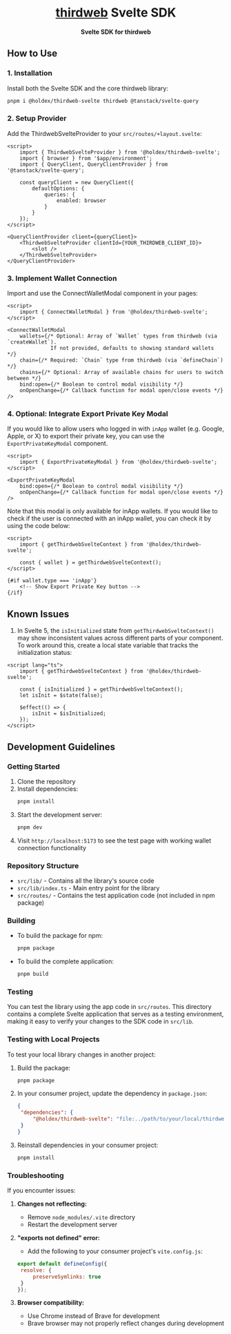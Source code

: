 <h1 align="center"><a href='https://thirdweb.com/'>thirdweb</a> Svelte SDK</h1>
<p align="center"><strong>Svelte SDK for thirdweb</strong></p>

## How to Use

### 1. Installation

Install both the Svelte SDK and the core thirdweb library:

```bash
pnpm i @holdex/thirdweb-svelte thirdweb @tanstack/svelte-query
```

### 2. Setup Provider

Add the ThirdwebSvelteProvider to your `src/routes/+layout.svelte`:

```svelte
<script>
	import { ThirdwebSvelteProvider } from '@holdex/thirdweb-svelte';
	import { browser } from '$app/environment';
	import { QueryClient, QueryClientProvider } from '@tanstack/svelte-query';

	const queryClient = new QueryClient({
		defaultOptions: {
			queries: {
				enabled: browser
			}
		}
	});
</script>

<QueryClientProvider client={queryClient}>
	<ThirdwebSvelteProvider clientId={YOUR_THIRDWEB_CLIENT_ID}>
		<slot />
	</ThirdwebSvelteProvider>
</QueryClientProvider>
```

### 3. Implement Wallet Connection

Import and use the ConnectWalletModal component in your pages:

```svelte
<script>
	import { ConnectWalletModal } from '@holdex/thirdweb-svelte';
</script>

<ConnectWalletModal
	wallets={/* Optional: Array of `Wallet` types from thirdweb (via `createWallet`).
              If not provided, defaults to showing standard wallets */}
	chain={/* Required: `Chain` type from thirdweb (via `defineChain`) */}
	chains={/* Optional: Array of available chains for users to switch between */}
	bind:open={/* Boolean to control modal visibility */}
	onOpenChange={/* Callback function for modal open/close events */}
/>
```

### 4. Optional: Integrate Export Private Key Modal

If you would like to allow users who logged in with `inApp` wallet (e.g. Google, Apple, or X) to export their private key, you can use the `ExportPrivateKeyModal` component.

```svelte
<script>
	import { ExportPrivateKeyModal } from '@holdex/thirdweb-svelte';
</script>

<ExportPrivateKeyModal
	bind:open={/* Boolean to control modal visibility */}
	onOpenChange={/* Callback function for modal open/close events */}
/>
```

Note that this modal is only available for inApp wallets. If you would like to check if the user is connected with an inApp wallet, you can check it by using the code below:

```svelte
<script>
	import { getThirdwebSvelteContext } from '@holdex/thirdweb-svelte';

	const { wallet } = getThirdwebSvelteContext();
</script>

{#if wallet.type === 'inApp'}
	<!-- Show Export Private Key button -->
{/if}
```

## Known Issues

1. In Svelte 5, the `isInitialized` state from `getThirdwebSvelteContext()` may show inconsistent values across different parts of your component. To work around this, create a local state variable that tracks the initialization status:

```svelte
<script lang="ts">
	import { getThirdwebSvelteContext } from '@holdex/thirdweb-svelte';

	const { isInitialized } = getThirdwebSvelteContext();
	let isInit = $state(false);

	$effect(() => {
		isInit = $isInitialized;
	});
</script>
```

## Development Guidelines

### Getting Started

1. Clone the repository
2. Install dependencies:
   ```bash
   pnpm install
   ```
3. Start the development server:
   ```bash
   pnpm dev
   ```
4. Visit `http://localhost:5173` to see the test page with working wallet connection functionality

### Repository Structure

- `src/lib/` - Contains all the library's source code
- `src/lib/index.ts` - Main entry point for the library
- `src/routes/` - Contains the test application code (not included in npm package)

### Building

- To build the package for npm:
  ```bash
  pnpm package
  ```
- To build the complete application:
  ```bash
  pnpm build
  ```

### Testing

You can test the library using the app code in `src/routes`. This directory contains a complete Svelte application that serves as a testing environment, making it easy to verify your changes to the SDK code in `src/lib`.

### Testing with Local Projects

To test your local library changes in another project:

1. Build the package:
   ```bash
   pnpm package
   ```
2. In your consumer project, update the dependency in `package.json`:
   ```json
   {
   	"dependencies": {
   		"@holdex/thirdweb-svelte": "file:../path/to/your/local/thirdweb-svelte"
   	}
   }
   ```
3. Reinstall dependencies in your consumer project:
   ```bash
   pnpm install
   ```

### Troubleshooting

If you encounter issues:

1. **Changes not reflecting:**

   - Remove `node_modules/.vite` directory
   - Restart the development server

2. **"exports not defined" error:**

   - Add the following to your consumer project's `vite.config.js`:

   ```js
   export default defineConfig({
   	resolve: {
   		preserveSymlinks: true
   	}
   });
   ```

3. **Browser compatibility:**
   - Use Chrome instead of Brave for development
   - Brave browser may not properly reflect changes during development
